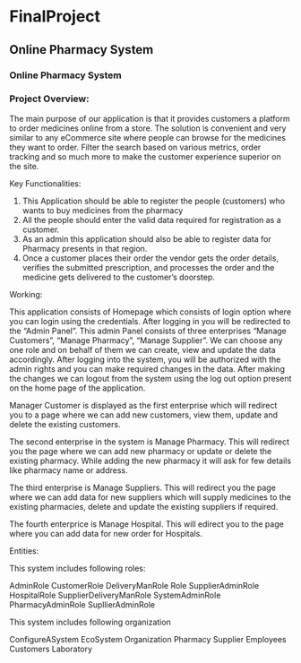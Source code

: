 # FinalProject
## Online Pharmacy System

### Online Pharmacy System

### Project Overview:

The main purpose of our application is that it provides customers a platform to order medicines online from a store. The solution is convenient and very similar to any eCommerce site where people can browse for the medicines they want to order. Filter the search based on various metrics, order tracking and so much more to make the customer experience superior on the site.


Key Functionalities:

1)	This Application should be able to register the people (customers) who wants to buy medicines from the pharmacy
2)	All the people should enter the valid data required for registration as a customer.
3)	As an admin this application should also be able to register data for Pharmacy presents in that region.
4)	Once a customer places their order the vendor gets the order details, verifies the submitted prescription, and processes the order and the medicine gets delivered to the customer’s doorstep.


Working: 

This application consists of Homepage which consists of login option where you can login using the credentials. After logging in you will be redirected to the “Admin Panel”. This admin Panel consists of three enterprises “Manage Customers”, “Manage Pharmacy”, “Manage Supplier”. We can choose any one role and on behalf of them we can create, view and update the data accordingly. After logging into the system, you will be authorized with the admin rights and you can make required changes in the data. After making the changes we can logout from the system using the log out option present on the home page of the application.

Manager Customer is displayed as the first enterprise which will redirect you to a page where we can add new customers, view them, update and delete the existing customers.

The second enterprise in the system is Manage Pharmacy. This will redirect you the page where we can add new pharmacy or update or delete the existing pharmacy. While adding the new pharmacy it will ask for few details like pharmacy name or address.

The third enterprise is Manage Suppliers. This will redirect you the page where we can add data for new suppliers which will supply medicines to the existing pharmacies, delete and update the existing suppliers if required. 

The fourth enterprice is Manage Hospital. This will edirect you to the page where you can add data for new order for Hospitals.


Entities:

This system includes following roles:

AdminRole
CustomerRole
DeliveryManRole
Role
SupplierAdminRole
HospitalRole
SupplierDeliveryManRole
SystemAdminRole
PharmacyAdminRole
SupllierAdminRole


This system includes following organization

ConfigureASystem
EcoSystem
Organization
Pharmacy
Supplier
Employees
Customers
Laboratory




